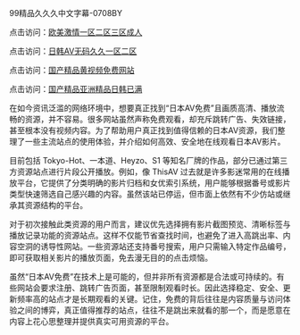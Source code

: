 99精品久久久中文字幕-0708BY

点击访问：<a href="https://heiliaoxqkkct.pages.dev">欧美激情一区二区三区成人</a>

点击访问：<a href="https://heiliaoxwd5i8.pages.dev">日韩AV无码久久一区二区</a>

点击访问：<a href="https://heiliaowzu4ur.pages.dev">国产精品黄视频免费网站</a>

点击访问：<a href="https://heiliaozj3tjd.pages.dev">国产精品亚洲精品日韩已满</a>



在如今资讯泛滥的网络环境中，想要真正找到“日本AV免费”且画质高清、播放流畅的资源，并不容易。很多网站虽然声称免费观看，却充斥跳转广告、失效链接，甚至根本没有视频内容。为了帮助用户真正找到值得信赖的日本AV资源，我们整理了一些主流站点的使用体验，并介绍如何高效、安全地在线观看日本AV影片。

目前包括 Tokyo-Hot、一本道、Heyzo、S1 等知名厂牌的作品，部分已通过第三方资源站点进行片段公开播放。例如，像 ThisAV 过去就是许多影迷常用的在线播放平台，它提供了分类明确的影片归档和女优索引系统，用户能够根据番号或影片类型快速筛选自己感兴趣的内容。虽然该站已停运，但市面上依然有不少仿站或继承其资源结构的平台。

对于初次接触此类资源的用户而言，建议优先选择拥有影片截图预览、清晰标签与播放记录功能的资源站点。这样不仅能节省查找时间，也避免了进入高跳出率、内容空洞的诱导性网站。一些资源站还支持番号搜索，用户只需输入特定作品编号，即可获取相关影片的播放页面，免去漫无目的的点击烦恼。

虽然“日本AV免费”在技术上是可能的，但并非所有资源都是合法或可持续的。有些网站会要求注册、跳转广告页面，甚至限制观看时长。因此选择稳定、安全、更新频率高的站点才是长期观看的关键。记住，免费的背后往往是内容质量与访问体验之间的博弈，真正值得推荐的站点，往往不是跳出来就看的那一个，而是愿意在内容上花心思整理并提供真实可用资源的平台。


<span style="display:none;">[Canonical link]( https://github.com/as455410/48485149 ）</span>
